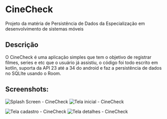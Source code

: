 # CineCheck

Projeto da matéria de Persistência de Dados da Especialização em desenvolvimento de sistemas móveis

## Descrição

O CineCheck é uma aplicação simples que tem o objetivo de registrar filmes, series e etc que o usuário já assistiu, o código
foi todo escrito em kotlin, suporta da API 23 até a 34 do android e faz a persistência de dados no SQLIte usando o
Room.

## Screenshots:

![Splash Screen - CineCheck](https://i.imgur.com/G6OV5wY.png) ![Tela inicial - CineCheck](https://i.imgur.com/FXvn9SY.png)

![Tela cadastro - CineCheck](https://i.imgur.com/mKNLLEW.png) ![Tela detalhes - CineCheck](https://i.imgur.com/PVixNzo.png)


